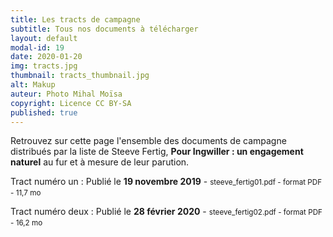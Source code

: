 ```yaml
---
title: Les tracts de campagne
subtitle: Tous nos documents à télécharger
layout: default
modal-id: 19 
date: 2020-01-20
img: tracts.jpg
thumbnail: tracts_thumbnail.jpg
alt: Makup
auteur: Photo Mihal Moïsa
copyright: Licence CC BY-SA
published: true
---
```


<div class="col-lg-12 bg-light-gray" id="dni" >Retrouvez sur cette page l'ensemble des documents de campagne distribués par la liste de Steeve Fertig, <b>Pour Ingwiller : un engagement naturel</b> au fur et à mesure de leur parution.</div>

Tract numéro un
: Publié le **19 novembre 2019** - <small class="text-muted">steeve_fertig01.pdf - format PDF - 11,7 mo</small> &nbsp; <a href="docs/steeve_fertig01.pdf" download><i class="fas fa-download fa-lg"></i></a>

Tract numéro deux
: Publié le **28 février 2020** - <small class="text-muted">steeve_fertig02.pdf - format PDF - 16,2 mo</small> &nbsp; <a href="docs/steeve_fertig02.pdf" download><i class="fas fa-download fa-lg"></i></a>

<!-- Tract numéro trois
: Publié le 19 novembre 2019 - <small class="text-muted">steeve_fertig01.pdf - format PDF - 11,7 mo</small> &nbsp; <a href="docs/steeve_fertig01.pdf" download><i class="fas fa-download fa-lg"></i></a>

Profession de foi
: Publié le 19 novembre 2019 - <small class="text-muted">steeve_fertig01.pdf - format PDF - 11,7 mo</small> &nbsp; <a href="docs/steeve_fertig01.pdf" download><i class="fas fa-download fa-lg"></i></a>
 -->

